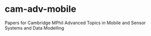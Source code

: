 # cam-adv-mobile
Papers for Cambridge MPhil Advanced Topics in Mobile and Sensor Systems and Data Modelling 
